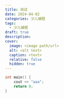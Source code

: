 ```yaml
---
title: 测试
date: 2024-04-02
categories: 少儿编程
tags:
  - 少儿编程
draft: true
description: 
cover:
  image: <image path/url>
  alt: <alt text>
  caption: <text>
  relative: false
  hidden: true
---
```

``` c++
int main() {
	cout << "aaa";
	return 0;
}
```
